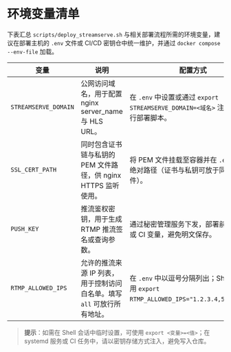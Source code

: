 # 环境变量清单

下表汇总 `scripts/deploy_streamserve.sh` 与相关部署流程所需的环境变量，建议在部署主机的 `.env` 文件或 CI/CD 密钥仓中统一维护，并通过 `docker compose --env-file` 加载。

| 变量 | 说明 | 配置方式 | 示例值 |
| --- | --- | --- | --- |
| `STREAMSERVE_DOMAIN` | 公网访问域名，用于配置 nginx server_name 与 HLS URL。 | 在 `.env` 中设置或通过 `export STREAMSERVE_DOMAIN=<域名>` 注入后再运行部署脚本。 | `stream.example.com` |
| `SSL_CERT_PATH` | 同时包含证书链与私钥的 PEM 文件路径，供 nginx HTTPS 监听使用。 | 将 PEM 文件挂载至容器并在 `.env` 中写入绝对路径（证书与私钥可放于同一文件）。 | `/etc/ssl/certs/streamserve.pem` |
| `PUSH_KEY` | 推流鉴权密钥，用于生成 RTMP 推流签名或查询参数。 | 通过秘密管理服务下发，部署前写入 `.env` 或 CI 变量，避免明文保存。 | `s3cr3tpushkey` |
| `RTMP_ALLOWED_IPS` | 允许的推流来源 IP 列表，用于控制访问白名单。填写 `all` 可放行所有地址。 | 在 `.env` 中以逗号分隔列出；Shell 中可使用 `export RTMP_ALLOWED_IPS="1.2.3.4,5.6.7.8"`。 | `203.0.113.10,198.51.100.25` 或 `all` |

> **提示**：如需在 Shell 会话中临时设置，可使用 `export <变量>=<值>`；在 systemd 服务或 CI 任务中，请以密钥存储方式注入，避免写入仓库。
